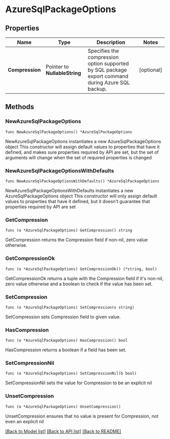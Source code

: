 # AzureSqlPackageOptions

## Properties

Name | Type | Description | Notes
------------ | ------------- | ------------- | -------------
**Compression** | Pointer to **NullableString** | Specifies the compression option supported by SQL package export command during Azure SQL backup. | [optional] 

## Methods

### NewAzureSqlPackageOptions

`func NewAzureSqlPackageOptions() *AzureSqlPackageOptions`

NewAzureSqlPackageOptions instantiates a new AzureSqlPackageOptions object
This constructor will assign default values to properties that have it defined,
and makes sure properties required by API are set, but the set of arguments
will change when the set of required properties is changed

### NewAzureSqlPackageOptionsWithDefaults

`func NewAzureSqlPackageOptionsWithDefaults() *AzureSqlPackageOptions`

NewAzureSqlPackageOptionsWithDefaults instantiates a new AzureSqlPackageOptions object
This constructor will only assign default values to properties that have it defined,
but it doesn't guarantee that properties required by API are set

### GetCompression

`func (o *AzureSqlPackageOptions) GetCompression() string`

GetCompression returns the Compression field if non-nil, zero value otherwise.

### GetCompressionOk

`func (o *AzureSqlPackageOptions) GetCompressionOk() (*string, bool)`

GetCompressionOk returns a tuple with the Compression field if it's non-nil, zero value otherwise
and a boolean to check if the value has been set.

### SetCompression

`func (o *AzureSqlPackageOptions) SetCompression(v string)`

SetCompression sets Compression field to given value.

### HasCompression

`func (o *AzureSqlPackageOptions) HasCompression() bool`

HasCompression returns a boolean if a field has been set.

### SetCompressionNil

`func (o *AzureSqlPackageOptions) SetCompressionNil(b bool)`

 SetCompressionNil sets the value for Compression to be an explicit nil

### UnsetCompression
`func (o *AzureSqlPackageOptions) UnsetCompression()`

UnsetCompression ensures that no value is present for Compression, not even an explicit nil

[[Back to Model list]](../README.md#documentation-for-models) [[Back to API list]](../README.md#documentation-for-api-endpoints) [[Back to README]](../README.md)


